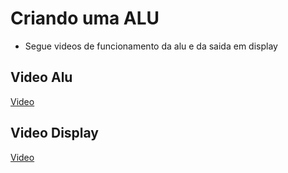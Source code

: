 # Criando uma ALU
- Segue videos de funcionamento da alu e da saida em display

## Video Alu
[Video](https://youtu.be/_OlOiHHiIuc)

## Video Display
[Video](https://youtu.be/fhfNfk_Y9q8)